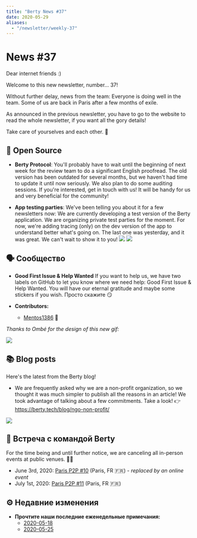 ```yaml
---
title: "Berty News #37"
date: 2020-05-29
aliases:
  - "/newsletter/weekly-37"
---
```


# News #37

Dear internet friends :)

Welcome to this new newsletter, number... 37!

Without further delay, news from the team: Everyone is doing well in the team. Some of us are back in Paris after a few months of exile.

As announced in the previous newsletter, you have to go to the website to read the whole newsletter, if you want all the gory details!

Take care of yourselves and each other. 🧡



## 🚀 Open Source

* **Berty Protocol**: You'll probably have to wait until the beginning of next week for the review team to do a significant English proofread. The old version has been outdated for several months, but we haven't had time to update it until now seriously. We also plan to do some auditing sessions. If you're interested, get in touch with us! It will be handy for us and very beneficial for the community!


* **App testing parties**: We've been telling you about it for a few newsletters now: We are currently developing a test version of the Berty application. We are organizing private test parties for the moment. For now, we're adding tracing (only) on the dev version of the app to understand better what's going on. The last one was yesterday, and it was great. We can't wait to show it to you! ![](https://i.imgur.com/NBtOazd.png) ![](https://i.imgur.com/NcQjaCk.png)



## 🗣️ Сообщество


* **Good First Issue & Help Wanted** If you want to help us, we have two labels on GitHub to let you know where we need help: Good First Issue & Help Wanted. You will have our eternal gratitude and maybe some stickers if you wish. Просто скажите 😏

* **Contributors:**
    * [Mentos1386](https://github.com/berty/go-orbit-db/pull/36) 🙏

_Thanks to Ombé for the design of this new gif:_

![](https://assets.berty.tech/files/contribute-contribute_v2--1_Contribute-berty-version-spatiale.gif)


## 📚 Blog posts

Here's the latest from the Berty blog!

* We are frequently asked why we are a non-profit organization, so we thought it was much simpler to publish all the reasons in an article! We took advantage of talking about a few commitments. Take a look! 👉 https://berty.tech/blog/ngo-non-profit/

![](https://i.imgur.com/dCa21Qn.jpg)




## 🎉 Встреча с командой Berty

For the time being and until further notice, we are canceling all in-person events at public venues. 🚧🚧

* June 3rd, 2020: [Paris P2P #10](https://p2p.paris/en/event/monthly-10/) (Paris, FR 🇫🇷) - _replaced by an online event_
* July 1st, 2020: [Paris P2P #11](https://p2p.paris/en/event/monthly-11/) (Paris, FR 🇫🇷)


## ⚙️ Недавние изменения



* **Прочтите наши последние еженедельные примечания:**
    * [2020-05-18](https://github.com/berty/community/blob/master/meeting-notes/2020/Q2/2020-05-18--staff-team-weekly-sync.md)
    * [2020-05-25](https://github.com/berty/community/blob/master/meeting-notes/2020/Q2/2020-05-25--staff-team-weekly-sync.md)

